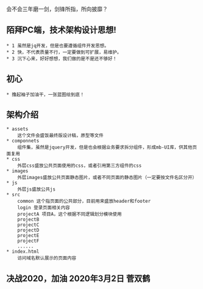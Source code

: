 会不会三年磨一剑，剑锋所指，所向披靡？

## 陌拜PC端，技术架构设计思想!
	* 1 虽然是jq开发，但是也要遵循组件开发思想。
	* 2 快，不代表质量不行，一定要做到可扩展，易维护。
	* 3 沉下心来，好好想想，我们做的是不是还不够好！
## 初心
	* 撸起袖子加油干，一张蓝图绘到底！
## 架构介绍
	* assets
		这个文件会盛饭最终版设计稿，原型等文件
	* componnets
		组件集，虽然是jquery开发，但是也会根据业务要求拆分组件，形成mb-UI库，供其他页面复用
	* css
		外层css盛放公共页面使用的css，或者引用第三方组件的css
	* images
		外层images盛放公共页面静态图片，或者不同页面的静态图片（一定要按文件名区分开）
	* js
		外层js盛放公共js
	* src
		common 这个指页面的公共部分，目前用来盛放header和footer
		login 登录页面相关内容
		projectA 项目A，这个根据不同逻辑划分模块使用
		projectB
		projectC
		projectD
		projectE
		projectF
		......
	* index.html 
		访问域名默认展示的页面内容
## 决战2020，加油                                    2020年3月2日   菅双鹤
